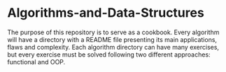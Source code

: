 # Algorithms-and-Data-Structures


The purpose of this repository is to serve as a cookbook. Every algorithm will have a directory with a README file presenting its main applications, flaws and complexity. Each algorithm directory can have many exercises, but every exercise must be solved following two different approaches: functional and OOP. 
